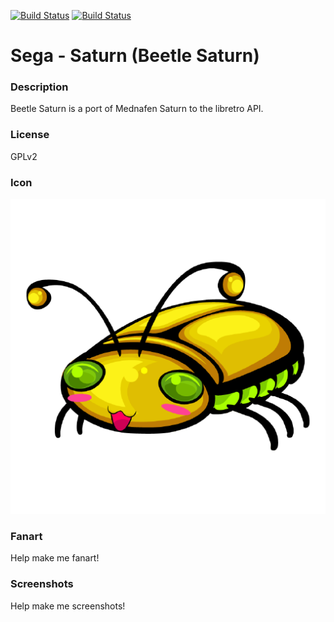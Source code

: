 [![Build Status](https://travis-ci.org/kodi-game/game.libretro.beetle-saturn.svg?branch=master)](https://travis-ci.org/kodi-game/game.libretro.beetle-saturn)
[![Build Status](https://ci.appveyor.com/api/projects/status/github/kodi-game/game.libretro.beetle-saturn?svg=true)](https://ci.appveyor.com/project/kodi-game/game-libretro-beetle-saturn)

# Sega - Saturn (Beetle Saturn)

### Description

Beetle Saturn is a port of Mednafen Saturn to the libretro API.

### License

GPLv2

### Icon

![Sega - Saturn (Beetle Saturn) icon](game.libretro.beetle-saturn/resources/icon.png)

### Fanart

Help make me fanart!

### Screenshots

Help make me screenshots!
